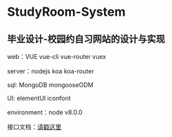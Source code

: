 # StudyRoom-System
<b>毕业设计-校园约自习网站的设计与实现</b>
---
web：VUE vue-cli vue-router vuex

server：nodejs koa koa-router  

sql: MongoDB mongooseODM

UI: elementUI iconfont

environment：node v8.0.0

接口文档：[请戳这里](https://github.com/252860883/StudyRoom-System/wiki/%E6%8E%A5%E5%8F%A3%E6%96%87%E6%A1%A3)

  


